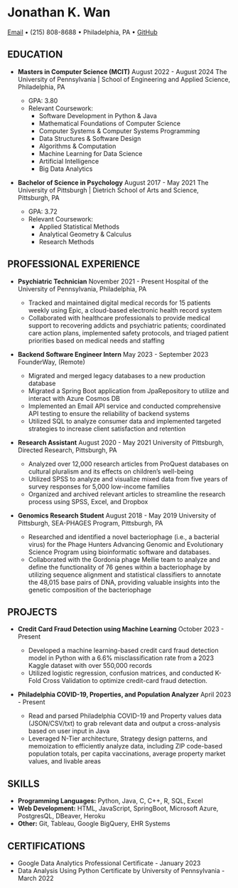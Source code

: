 # Jonathan K. Wan
[Email](mailto:JonathanWan15@gmail.com) • (215) 808-8688 • Philadelphia, PA • [GitHub](https://github.com/jonwancodes)

## EDUCATION
- **Masters in Computer Science (MCIT)** August 2022 - August 2024
  The University of Pennsylvania | School of Engineering and Applied Science, Philadelphia, PA
  - GPA: 3.80
  - Relevant Coursework:
    - Software Development in Python & Java
    - Mathematical Foundations of Computer Science
    - Computer Systems & Computer Systems Programming
    - Data Structures & Software Design
    - Algorithms & Computation
    - Machine Learning for Data Science
    - Artificial Intelligence
    - Big Data Analytics

- **Bachelor of Science in Psychology** August 2017 - May 2021
  The University of Pittsburgh | Dietrich School of Arts and Science, Pittsburgh, PA
  - GPA: 3.72
  - Relevant Coursework:
    - Applied Statistical Methods
    - Analytical Geometry & Calculus
    - Research Methods

## PROFESSIONAL EXPERIENCE
- **Psychiatric Technician** November 2021 - Present
  Hospital of the University of Pennsylvania, Philadelphia, PA
  - Tracked and maintained digital medical records for 15 patients weekly using Epic, a cloud-based electronic health record system
  - Collaborated with healthcare professionals to provide medical support to recovering addicts and psychiatric patients; coordinated care action plans, implemented safety protocols, and triaged patient priorities based on medical needs and staffing

- **Backend Software Engineer Intern** May 2023 - September 2023
  FounderWay, (Remote)
  - Migrated and merged legacy databases to a new production database
  - Migrated a Spring Boot application from JpaRepository to utilize and interact with Azure Cosmos DB
  - Implemented an Email API service and conducted comprehensive API testing to ensure the reliability of backend systems
  - Utilized SQL to analyze consumer data and implemented targeted strategies to increase client satisfaction and retention

- **Research Assistant** August 2020 - May 2021
  University of Pittsburgh, Directed Research, Pittsburgh, PA
  - Analyzed over 12,000 research articles from ProQuest databases on cultural pluralism and its effects on children’s well-being
  - Utilized SPSS to analyze and visualize mixed data from five years of survey responses for 5,000 low-income families
  - Organized and archived relevant articles to streamline the research process using SPSS, Excel, and Dropbox

- **Genomics Research Student** August 2018 - May 2019
  University of Pittsburgh, SEA-PHAGES Program, Pittsburgh, PA
  - Researched and identified a novel bacteriophage (i.e., a bacterial virus) for the Phage Hunters Advancing Genomic and Evolutionary Science Program using bioinformatic software and databases.
  - Collaborated with the Gordonia phage Mellie team to analyze and define the functionality of 76 genes within a bacteriophage by utilizing sequence alignment and statistical classifiers to annotate the 48,015 base pairs of DNA, providing valuable insights into the genetic composition of the bacteriophage

## PROJECTS
- **Credit Card Fraud Detection using Machine Learning** October 2023 - Present
  - Developed a machine learning-based credit card fraud detection model in Python with a 6.6% misclassification rate from a 2023 Kaggle dataset with over 550,000 records
  - Utilized logistic regression, confusion matrices, and conducted K-Fold Cross Validation to optimize credit-card fraud detection.

- **Philadelphia COVID-19, Properties, and Population Analyzer** April 2023 - Present
  - Read and parsed Philadelphia COVID-19 and Property values data (JSON/CSV/txt) to grab relevant data and output a cross-analysis based on user input in Java
  - Leveraged N-Tier architecture, Strategy design patterns, and memoization to efficiently analyze data, including ZIP code-based population totals, per capita vaccinations, average property market values, and livable areas

## SKILLS
- **Programming Languages:** Python, Java, C, C++, R, SQL, Excel
- **Web Development:** HTML, JavaScript, SpringBoot, Microsoft Azure, PostgresQL, DBeaver, Heroku
- **Other:** Git, Tableau, Google BigQuery, EHR Systems

## CERTIFICATIONS
- Google Data Analytics Professional Certificate - January 2023
- Data Analysis Using Python Certificate by University of Pennsylvania - March 2022
